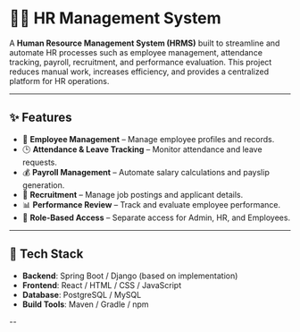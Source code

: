 # 🧑‍💼 HR Management System

A **Human Resource Management System (HRMS)** built to streamline and automate HR processes such as employee management, attendance tracking, payroll, recruitment, and performance evaluation. This project reduces manual work, increases efficiency, and provides a centralized platform for HR operations.

---

## ✨ Features

- 👥 **Employee Management** – Manage employee profiles and records.  
- 🕒 **Attendance & Leave Tracking** – Monitor attendance and leave requests.  
- 💰 **Payroll Management** – Automate salary calculations and payslip generation.  
- 📑 **Recruitment** – Manage job postings and applicant details.  
- 📊 **Performance Review** – Track and evaluate employee performance.  
- 🔐 **Role-Based Access** – Separate access for Admin, HR, and Employees.  

---

## 🚀 Tech Stack

- **Backend**: Spring Boot / Django (based on implementation)  
- **Frontend**: React / HTML / CSS / JavaScript  
- **Database**: PostgreSQL / MySQL  
- **Build Tools**: Maven / Gradle / npm  

--
